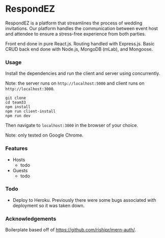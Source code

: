 # RespondEZ

RespondEZ is a platform that streamlines the process of wedding invitations. Our platform handles the communication between event host and attendee to ensure a stress-free experience from both parties.

Front end done in pure React.js. Routing handled with Express.js. Basic CRUD back end done with Node.js, MongoDB (mLab), and Mongoose.

### Usage

Install the dependencies and run the client and server using concurrently.

Note: the server runs on ```http://localhost:5000``` and client runs on ```http://localhost:3000```.

```
git clone
cd team33
npm install
npm run client-install
npm run dev 
```
Then navigate to `localhost:3000` in the browser of your choice.

Note: only tested on Google Chrome.

### Features

- Hosts
  - todo
- Guests
  - todo

### Todo

- Deploy to Heroku. Previously there were some bugs associated with deployment so it was taken down.

### Acknowledgements

Boilerplate based off of https://github.com/rishipr/mern-auth/.
